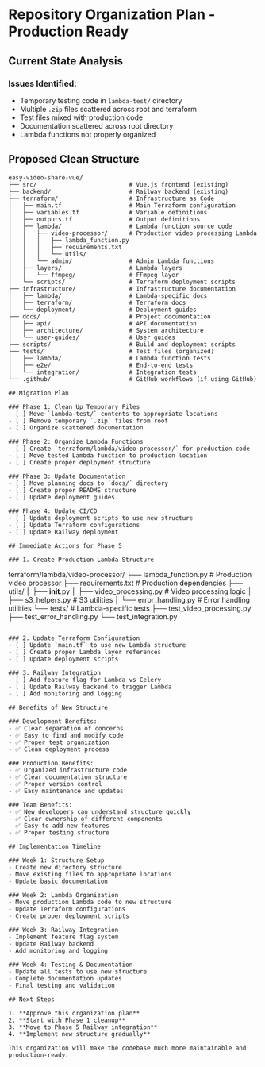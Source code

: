 # Repository Organization Plan - Production Ready

## Current State Analysis

### Issues Identified:

- Temporary testing code in `lambda-test/` directory
- Multiple `.zip` files scattered across root and terraform
- Test files mixed with production code
- Documentation scattered across root directory
- Lambda functions not properly organized

## Proposed Clean Structure

```
easy-video-share-vue/
├── src/                          # Vue.js frontend (existing)
├── backend/                      # Railway backend (existing)
├── terraform/                    # Infrastructure as Code
│   ├── main.tf                   # Main Terraform configuration
│   ├── variables.tf              # Variable definitions
│   ├── outputs.tf                # Output definitions
│   ├── lambda/                   # Lambda function source code
│   │   ├── video-processor/      # Production video processing Lambda
│   │   │   ├── lambda_function.py
│   │   │   ├── requirements.txt
│   │   │   └── utils/
│   │   └── admin/                # Admin Lambda functions
│   ├── layers/                   # Lambda layers
│   │   └── ffmpeg/               # FFmpeg layer
│   └── scripts/                  # Terraform deployment scripts
├── infrastructure/               # Infrastructure documentation
│   ├── lambda/                   # Lambda-specific docs
│   ├── terraform/                # Terraform docs
│   └── deployment/               # Deployment guides
├── docs/                         # Project documentation
│   ├── api/                      # API documentation
│   ├── architecture/             # System architecture
│   └── user-guides/              # User guides
├── scripts/                      # Build and deployment scripts
├── tests/                        # Test files (organized)
│   ├── lambda/                   # Lambda function tests
│   ├── e2e/                      # End-to-end tests
│   └── integration/              # Integration tests
└── .github/                      # GitHub workflows (if using GitHub)

## Migration Plan

### Phase 1: Clean Up Temporary Files
- [ ] Move `lambda-test/` contents to appropriate locations
- [ ] Remove temporary `.zip` files from root
- [ ] Organize scattered documentation

### Phase 2: Organize Lambda Functions
- [ ] Create `terraform/lambda/video-processor/` for production code
- [ ] Move tested Lambda function to production location
- [ ] Create proper deployment structure

### Phase 3: Update Documentation
- [ ] Move planning docs to `docs/` directory
- [ ] Create proper README structure
- [ ] Update deployment guides

### Phase 4: Update CI/CD
- [ ] Update deployment scripts to use new structure
- [ ] Update Terraform configurations
- [ ] Update Railway deployment

## Immediate Actions for Phase 5

### 1. Create Production Lambda Structure
```

terraform/lambda/video-processor/
├── lambda_function.py # Production video processor
├── requirements.txt # Production dependencies
├── utils/
│ ├── **init**.py
│ ├── video_processing.py # Video processing logic
│ ├── s3_helpers.py # S3 utilities
│ └── error_handling.py # Error handling utilities
└── tests/ # Lambda-specific tests
├── test_video_processing.py
├── test_error_handling.py
└── test_integration.py

```

### 2. Update Terraform Configuration
- [ ] Update `main.tf` to use new Lambda structure
- [ ] Create proper Lambda layer references
- [ ] Update deployment scripts

### 3. Railway Integration
- [ ] Add feature flag for Lambda vs Celery
- [ ] Update Railway backend to trigger Lambda
- [ ] Add monitoring and logging

## Benefits of New Structure

### Development Benefits:
- ✅ Clear separation of concerns
- ✅ Easy to find and modify code
- ✅ Proper test organization
- ✅ Clean deployment process

### Production Benefits:
- ✅ Organized infrastructure code
- ✅ Clear documentation structure
- ✅ Proper version control
- ✅ Easy maintenance and updates

### Team Benefits:
- ✅ New developers can understand structure quickly
- ✅ Clear ownership of different components
- ✅ Easy to add new features
- ✅ Proper testing structure

## Implementation Timeline

### Week 1: Structure Setup
- Create new directory structure
- Move existing files to appropriate locations
- Update basic documentation

### Week 2: Lambda Organization
- Move production Lambda code to new structure
- Update Terraform configurations
- Create proper deployment scripts

### Week 3: Railway Integration
- Implement feature flag system
- Update Railway backend
- Add monitoring and logging

### Week 4: Testing & Documentation
- Update all tests to use new structure
- Complete documentation updates
- Final testing and validation

## Next Steps

1. **Approve this organization plan**
2. **Start with Phase 1 cleanup**
3. **Move to Phase 5 Railway integration**
4. **Implement new structure gradually**

This organization will make the codebase much more maintainable and production-ready.
```

